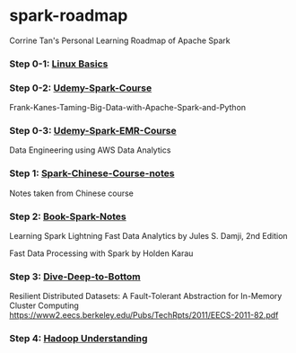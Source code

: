 # spark-roadmap
Corrine Tan's Personal Learning Roadmap of Apache Spark

### Step 0-1: [Linux Basics](https://github.com/CorrineTan/spark-roadmap/tree/main/Linux-Basics)  


### Step 0-2: [Udemy-Spark-Course](https://github.com/CorrineTan/spark-roadmap/tree/main/Udemy-Spark-Course)  

Frank-Kanes-Taming-Big-Data-with-Apache-Spark-and-Python

### Step 0-3: [Udemy-Spark-EMR-Course](https://github.com/CorrineTan/spark-roadmap/tree/main/Udemy-Spark-EMR-Course)  

Data Engineering using AWS Data Analytics


### Step 1: [Spark-Chinese-Course-notes](https://github.com/CorrineTan/spark-roadmap/tree/main/Spark-Chinese-Course-notes)  

Notes taken from Chinese course


### Step 2: [Book-Spark-Notes](https://github.com/CorrineTan/spark-roadmap/tree/main/Books-Spark)  

Learning Spark Lightning Fast Data Analytics by Jules S. Damji, 2nd Edition

Fast Data Processing with Spark by Holden Karau


### Step 3: [Dive-Deep-to-Bottom](https://github.com/CorrineTan/spark-roadmap/tree/main/Berkeley-RDD-Paper)  

Resilient Distributed Datasets: A Fault-Tolerant
Abstraction for In-Memory Cluster Computing
https://www2.eecs.berkeley.edu/Pubs/TechRpts/2011/EECS-2011-82.pdf



### Step 4: [Hadoop Understanding](https://github.com/CorrineTan/spark-roadmap/tree/main/Hadoop-Understanding)  
